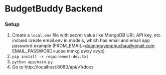 # BudgetBuddy Backend

### Setup

1. Create a `local.env` file with secret value like MongoDB URI, API key, etc. inclued create email.env in models, which has email and email app password example (FROM_EMAIL=doannguyenphuchau@gmail.com
EMAIL_PASSWORD=ucee mmkg qwxy avyp)
2. ```pip install -r requirement-dev.txt```
3. ```python app/main.py```
4. Go to http://localhost:8080/api/v1/docs